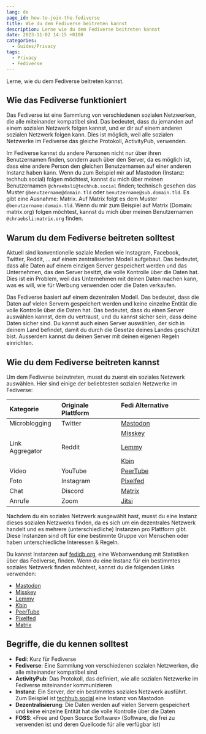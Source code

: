 ```yaml
---
lang: de
page_id: how-to-join-the-fediverse
title: Wie du dem Fediverse beitreten kannst
description: Lerne wie du dem Fediverse beitreten kannst
date: 2023-11-02 14:15 +0100
categories:
  - Guides/Privacy
tags:
  - Privacy
  - Fediverse
---
```


Lerne, wie du dem Fediverse beitreten kannst.

## Wie das Fediverse funktioniert

Das Fediverse ist eine Sammlung von verschiedenen sozialen Netzwerken, die alle miteinander kompatibel sind. Das bedeutet, dass du jemanden auf einem sozialen Netzwerk folgen kannst, und er dir auf einem anderen sozialen Netzwerk folgen kann. Dies ist möglich, weil alle sozialen Netzwerke im Fediverse das gleiche Protokoll, ActivityPub, verwenden.

Im Fediverse kannst du andere Personen nicht nur über ihren Benutzernamen finden, sondern auch über den Server, da es möglich ist, dass eine andere Person den gleichen Benutzernamen auf einer anderen Instanz haben kann. Wenn du zum Beispiel mir auf Mastodon (Instanz: techhub.social) folgen möchtest, kannst du mich über meinen Benutzernamen `@chraebsli@techhub.social` finden; technisch gesehen das Muster `@benutzername@domain.tld` oder `benutzername@sub.domain.tld`. Es gibt eine Ausnahme: Matrix. Auf Matrix folgt es dem Muster `@benutzername:domain.tld`. Wenn du mir zum Beispiel auf Matrix (Domain: matrix.org) folgen möchtest, kannst du mich über meinen Benutzernamen `@chraebsli:matrix.org` finden.

## Warum du dem Fediverse beitreten solltest

Aktuell sind konventionelle soziale Medien wie Instagram, Facebook, Twitter, Reddit, ... auf einem zentralisierten Modell aufgebaut. Das bedeutet, dass alle Daten auf einem einzigen Server gespeichert werden und das Unternehmen, das den Server besitzt, die volle Kontrolle über die Daten hat. Dies ist ein Problem, weil das Unternehmen mit deinen Daten machen kann, was es will, wie für Werbung verwenden oder die Daten verkaufen.

Das Fediverse basiert auf einem dezentralen Modell. Das bedeutet, dass die Daten auf vielen Servern gespeichert werden und keine einzelne Entität die volle Kontrolle über die Daten hat. Das bedeutet, dass du einen Server auswählen kannst, dem du vertraust, und du kannst sicher sein, dass deine Daten sicher sind. Du kannst auch einen Server auswählen, der sich in deinem Land befindet, damit du durch die Gesetze deines Landes geschützt bist. Ausserdem kannst du deinen Server mit deinen eigenen Regeln einrichten.

## Wie du dem Fediverse beitreten kannst

Um dem Fediverse beizutreten, musst du zuerst ein soziales Netzwerk auswählen. Hier sind einige der beliebtesten sozialen Netzwerke im Fediverse:

| Kategorie       | Originale Plattform | Fedi Alternative                     |
|:----------------|:--------------------|:-------------------------------------|
| Microblogging   | Twitter             | [Mastodon](https://joinmastodon.org) |
|                 |                     | [Misskey](https://misskey-hub.net)   |
| Link Aggregator | Reddit              | [Lemmy](https://join-lemmy.org)      |
|                 |                     | [Kbin](https://kbin.pub)             |
| Video           | YouTube             | [PeerTube](https://joinpeertube.org) |
| Foto            | Instagram           | [Pixelfed](https://pixelfed.social)  |
| Chat            | Discord             | [Matrix](https://matrix.org)         |
| Anrufe          | Zoom                | [Jitsi](https://jitsi.org)           |

Nachdem du ein soziales Netzwerk ausgewählt hast, musst du eine Instanz dieses sozialen Netzwerks finden, da es sich um ein dezentrales Netzwerk handelt und es mehrere (unterschiedliche) Instanzen pro Plattform gibt. Diese Instanzen sind oft für eine bestimmte Gruppe von Menschen oder haben unterschiedliche Interessen & Regeln.

Du kannst Instanzen auf [fedidb.org](https://fedidb.org/network), eine Webanwendung mit Statistiken über das Fediverse, finden. Wenn du eine Instanz für ein bestimmtes soziales Netzwerk finden möchtest, kannst du die folgenden Links verwenden:

- [Mastodon](https://joinmastodon.org/servers)
- [Misskey](https://join.misskey.page/instances)
- [Lemmy](https://join-lemmy.org/instances)
- [Kbin](https://fedidb.org/software/kbin)
- [PeerTube](https://joinpeertube.org/instances)
- [Pixelfed](https://pixelfed.org/join)
- [Matrix](https://servers.joinmatrix.org/)

## Begriffe, die du kennen solltest

- **Fedi**: Kurz für Fediverse
- **Fediverse**: Eine Sammlung von verschiedenen sozialen Netzwerken, die alle miteinander kompatibel sind
- **ActivityPub**: Das Protokoll, das definiert, wie alle sozialen Netzwerke im Fediverse miteinander kommunizieren
- **Instanz**: Ein Server, der ein bestimmtes soziales Netzwerk ausführt. Zum Beispiel ist [techhub.social](https://techhub.social) eine Instanz von Mastodon
- **Dezentralisierung**: Die Daten werden auf vielen Servern gespeichert und keine einzelne Entität hat die volle Kontrolle über die Daten
- **FOSS**: «Free and Open Source Software» (Software, die frei zu verwenden ist und deren Quellcode für alle verfügbar ist)

